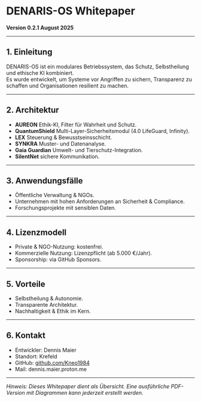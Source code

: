 ﻿# DENARIS-OS Whitepaper  
**Version 0.2.1  August 2025**

---

## 1. Einleitung
DENARIS-OS ist ein modulares Betriebssystem, das Schutz, Selbstheilung und ethische KI kombiniert.  
Es wurde entwickelt, um Systeme vor Angriffen zu sichern, Transparenz zu schaffen und Organisationen resilient zu machen.

---

## 2. Architektur
- **AUREON**  Ethik-KI, Filter für Wahrheit und Schutz.  
- **QuantumShield**  Multi-Layer-Sicherheitsmodul (4.0 LifeGuard, Infinity).  
- **LEX**  Steuerung & Bewusstseinsschicht.  
- **SYNKRA**  Muster- und Datenanalyse.  
- **Gaia Guardian**  Umwelt- und Tierschutz-Integration.  
- **SilentNet**  sichere Kommunikation.  

---

## 3. Anwendungsfälle
- Öffentliche Verwaltung & NGOs.  
- Unternehmen mit hohen Anforderungen an Sicherheit & Compliance.  
- Forschungsprojekte mit sensiblen Daten.  

---

## 4. Lizenzmodell
- Private & NGO-Nutzung: kostenfrei.  
- Kommerzielle Nutzung: Lizenzpflicht (ab 5.000 €/Jahr).  
- Sponsorship: via GitHub Sponsors.  

---

## 5. Vorteile
- Selbstheilung & Autonomie.  
- Transparente Architektur.  
- Nachhaltigkeit & Ethik im Kern.  

---

## 6. Kontakt
- Entwickler: Dennis Maier  
- Standort: Krefeld  
- GitHub: [github.com/Kneo1984](https://github.com/Kneo1984)  
- Mail: dennis.maier.proton.me

---

*Hinweis: Dieses Whitepaper dient als Übersicht. Eine ausführliche PDF-Version mit Diagrammen kann jederzeit erstellt werden.*
